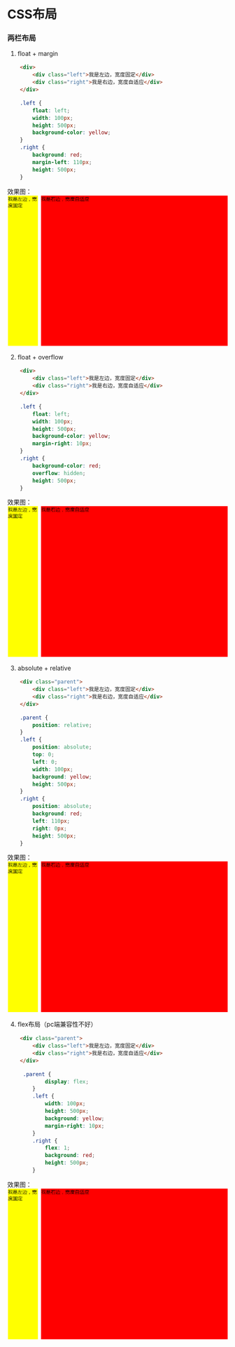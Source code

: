 # CSS布局

### 两栏布局

1. float + margin

```html
    <div>
        <div class="left">我是左边，宽度固定</div>
        <div class="right">我是右边，宽度自适应</div>
    </div>
```

```css
    .left {
        float: left;
        width: 100px;
        height: 500px;
        background-color: yellow;
    } 
    .right {
        background: red;
        margin-left: 110px;
        height: 500px;
    }
```
效果图：
![title](../../docs/.vuepress/public/images/css-three1.png)

2. float + overflow
```html
    <div>
        <div class="left">我是左边，宽度固定</div>
        <div class="right">我是右边，宽度自适应</div>
    </div>
```
```css
    .left {
        float: left;
        width: 100px;
        height: 500px;
        background-color: yellow;
        margin-right: 10px;
    }
    .right {
        background-color: red;
        overflow: hidden;
        height: 500px;
    }
```
效果图：
![title](../../docs/.vuepress/public/images/css-three1.png)

3. absolute + relative
```html
    <div class="parent">
        <div class="left">我是左边，宽度固定</div>
        <div class="right">我是右边，宽度自适应</div>
    </div>
```
```css
    .parent {
        position: relative;
    }
    .left {
        position: absolute;
        top: 0;
        left: 0;
        width: 100px;
        background: yellow;
        height: 500px;
    }
    .right {
        position: absolute;
        background: red;
        left: 110px;
        right: 0px;
        height: 500px;
    }
```
效果图：
![title](../../docs/.vuepress/public/images/css-three1.png)

4. flex布局（pc端兼容性不好）
```html
    <div class="parent">
        <div class="left">我是左边，宽度固定</div>
        <div class="right">我是右边，宽度自适应</div>
    </div>
```

```css
     .parent {
            display: flex;
        }
        .left {
            width: 100px;
            height: 500px;
            background: yellow;
            margin-right: 10px;
        }
        .right {
            flex: 1;
            background: red;
            height: 500px;
        }
```
效果图：
![title](../../docs/.vuepress/public/images/css-three1.png)

